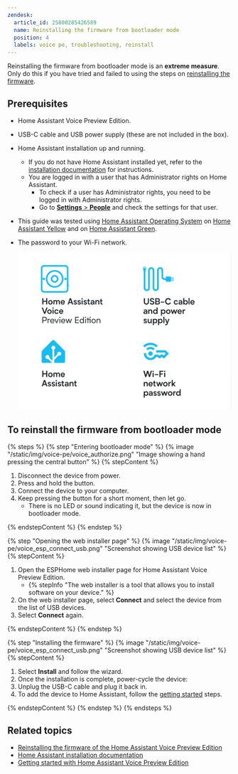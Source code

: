 ```yaml
---
zendesk:
  article_id: 25800285426589
  name: Reinstalling the firmware from bootloader mode
  position: 4
  labels: voice pe, troubleshooting, reinstall
---
```


Reinstalling the firmware from bootloader mode is an **extreme measure**. Only do this if you have tried and failed to using the steps on [reinstalling the firmware](/hc/en-us/articles/25800241218717).

## Prerequisites

- Home Assistant Voice Preview Edition.
- USB-C cable and USB power supply (these are not included in the box).
- Home Assistant installation up and running.
  - If you do not have Home Assistant installed yet, refer to the [installation documentation](https://www.home-assistant.io/installation/) for instructions.
  - You are logged in with a user that has Administrator rights on Home Assistant.
    - To check if a user has Administrator rights, you need to be logged in with Administrator rights.
    - Go to [**Settings** > **People**](https://my.home-assistant.io/redirect/people/) and check the settings for that user.
- This guide was tested using [Home Assistant Operating System](https://www.home-assistant.io/docs/glossary/#home-assistant-operating-system) on [Home Assistant Yellow](https://www.home-assistant.io/yellow/) and on [Home Assistant Green](https://www.home-assistant.io/green/).
- The password to your Wi-Fi network.

    ![Illustration of prerequisites](/static/img/voice-pe/voice_prereqs_02.png)

## To reinstall the firmware from bootloader mode

{% steps %}
{% step "Entering bootloader mode" %}
{% image "/static/img/voice-pe/voice_authorize.png" "Image showing a hand pressing the central button" %}
{% stepContent %}

   1. Disconnect the device from power.
   2. Press and hold the button.
   3. Connect the device to your computer.
   4. Keep pressing the button for a short moment, then let go.
      - There is no LED or sound indicating it, but the device is now in bootloader mode.

{% endstepContent %}
{% endstep %}

{% step "Opening the web installer page" %}
{% image "/static/img/voice-pe/voice_esp_connect_usb.png" "Screenshot showing USB device list" %}
{% stepContent %}

   1. Open the ESPHome web installer page for Home Assistant Voice Preview Edition.
      - {% stepInfo "The web installer is a tool that allows you to install software on your device." %}
   2. On the web installer page, select **Connect** and select the device from the list of USB devices.
   3. Select **Connect** again.

{% endstepContent %}
{% endstep %}

{% step "Installing the firmware" %}
{% image "/static/img/voice-pe/voice_esp_connect_usb.png" "Screenshot showing USB device list" %}
{% stepContent %}

   1. Select **Install** and follow the wizard.
   2. Once the installation is complete, power-cycle the device:
   3. Unplug the USB-C cable and plug it back in.
   4. To add the device to Home Assistant, follow the [getting started](/hc/en-us/articles/25918770371229) steps.

{% endstepContent %}
{% endstep %}
{% endsteps %}

## Related topics

- [Reinstalling the firmware of the Home Assistant Voice Preview Edition](/hc/en-us/articles/25800241218717)
- [Home Assistant installation documentation](https://www.home-assistant.io/installation/)
- [Getting started with Home Assistant Voice Preview Edition](/hc/en-us/articles/25918770371229)